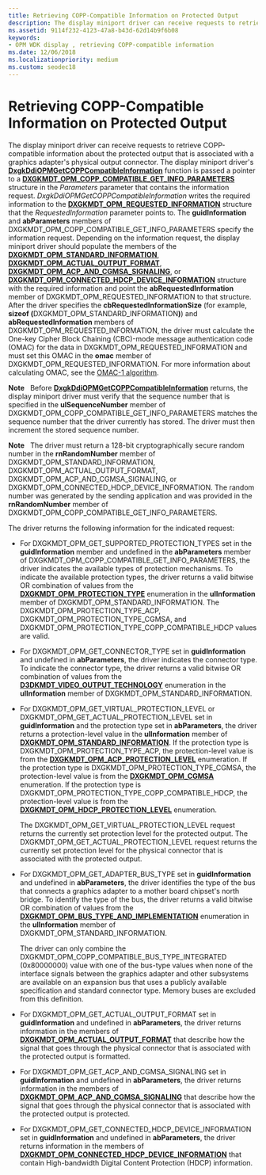 ```yaml
---
title: Retrieving COPP-Compatible Information on Protected Output
description: The display miniport driver can receive requests to retrieve COPP-compatible information about the protected output that is associated with a graphics adapter's physical output connector.
ms.assetid: 9114f232-4123-47a8-b43d-62d14b9f6b08
keywords:
- OPM WDK display , retrieving COPP-compatible information
ms.date: 12/06/2018
ms.localizationpriority: medium
ms.custom: seodec18
---
```


# Retrieving COPP-Compatible Information on Protected Output


The display miniport driver can receive requests to retrieve COPP-compatible information about the protected output that is associated with a graphics adapter's physical output connector. The display miniport driver's [**DxgkDdiOPMGetCOPPCompatibleInformation**](https://docs.microsoft.com/windows-hardware/drivers/ddi/content/dispmprt/nc-dispmprt-dxgkddi_opm_get_copp_compatible_information) function is passed a pointer to a [**DXGKMDT\_OPM\_COPP\_COMPATIBLE\_GET\_INFO\_PARAMETERS**](https://docs.microsoft.com/windows-hardware/drivers/ddi/content/d3dkmdt/ns-d3dkmdt-_dxgkmdt_opm_copp_compatible_get_info_parameters) structure in the *Parameters* parameter that contains the information request. *DxgkDdiOPMGetCOPPCompatibleInformation* writes the required information to the [**DXGKMDT\_OPM\_REQUESTED\_INFORMATION**](https://docs.microsoft.com/windows-hardware/drivers/ddi/content/d3dkmdt/ns-d3dkmdt-_dxgkmdt_opm_requested_information) structure that the *RequestedInformation* parameter points to. The **guidInformation** and **abParameters** members of DXGKMDT\_OPM\_COPP\_COMPATIBLE\_GET\_INFO\_PARAMETERS specify the information request. Depending on the information request, the display miniport driver should populate the members of the [**DXGKMDT\_OPM\_STANDARD\_INFORMATION**](https://docs.microsoft.com/windows-hardware/drivers/ddi/content/d3dkmdt/ns-d3dkmdt-_dxgkmdt_opm_standard_information), [**DXGKMDT\_OPM\_ACTUAL\_OUTPUT\_FORMAT**](https://docs.microsoft.com/windows-hardware/drivers/ddi/content/d3dkmdt/ns-d3dkmdt-_dxgkmdt_opm_actual_output_format), [**DXGKMDT\_OPM\_ACP\_AND\_CGMSA\_SIGNALING**](https://docs.microsoft.com/windows-hardware/drivers/ddi/content/d3dkmdt/ns-d3dkmdt-_dxgkmdt_opm_acp_and_cgmsa_signaling), or [**DXGKMDT\_OPM\_CONNECTED\_HDCP\_DEVICE\_INFORMATION**](https://docs.microsoft.com/windows-hardware/drivers/ddi/content/d3dkmdt/ns-d3dkmdt-_dxgkmdt_opm_connected_hdcp_device_information) structure with the required information and point the **abRequestedInformation** member of DXGKMDT\_OPM\_REQUESTED\_INFORMATION to that structure. After the driver specifies the **cbRequestedInformationSize** (for example, <strong>sizeof (</strong>DXGKMDT\_OPM\_STANDARD\_INFORMATION<strong>)</strong>) and **abRequestedInformation** members of DXGKMDT\_OPM\_REQUESTED\_INFORMATION, the driver must calculate the One-key Cipher Block Chaining (CBC)-mode message authentication code (OMAC) for the data in DXGKMDT\_OPM\_REQUESTED\_INFORMATION and must set this OMAC in the **omac** member of DXGKMDT\_OPM\_REQUESTED\_INFORMATION. For more information about calculating OMAC, see the [OMAC-1 algorithm](https://go.microsoft.com/fwlink/p/?linkid=70417).

**Note**   Before [**DxgkDdiOPMGetCOPPCompatibleInformation**](https://docs.microsoft.com/windows-hardware/drivers/ddi/content/dispmprt/nc-dispmprt-dxgkddi_opm_get_copp_compatible_information) returns, the display miniport driver must verify that the sequence number that is specified in the **ulSequenceNumber** member of DXGKMDT\_OPM\_COPP\_COMPATIBLE\_GET\_INFO\_PARAMETERS matches the sequence number that the driver currently has stored. The driver must then increment the stored sequence number.

 

**Note**   The driver must return a 128-bit cryptographically secure random number in the **rnRandomNumber** member of DXGKMDT\_OPM\_STANDARD\_INFORMATION, DXGKMDT\_OPM\_ACTUAL\_OUTPUT\_FORMAT, DXGKMDT\_OPM\_ACP\_AND\_CGMSA\_SIGNALING, or DXGKMDT\_OPM\_CONNECTED\_HDCP\_DEVICE\_INFORMATION. The random number was generated by the sending application and was provided in the **rnRandomNumber** member of DXGKMDT\_OPM\_COPP\_COMPATIBLE\_GET\_INFO\_PARAMETERS.

 

The driver returns the following information for the indicated request:

-   For DXGKMDT\_OPM\_GET\_SUPPORTED\_PROTECTION\_TYPES set in the **guidInformation** member and undefined in the **abParameters** member of DXGKMDT\_OPM\_COPP\_COMPATIBLE\_GET\_INFO\_PARAMETERS, the driver indicates the available types of protection mechanisms. To indicate the available protection types, the driver returns a valid bitwise OR combination of values from the [**DXGKMDT\_OPM\_PROTECTION\_TYPE**](https://docs.microsoft.com/windows-hardware/drivers/ddi/content/d3dkmdt/ne-d3dkmdt-_dxgkmdt_opm_protection_type) enumeration in the **ulInformation** member of DXGKMDT\_OPM\_STANDARD\_INFORMATION. The DXGKMDT\_OPM\_PROTECTION\_TYPE\_ACP, DXGKMDT\_OPM\_PROTECTION\_TYPE\_CGMSA, and DXGKMDT\_OPM\_PROTECTION\_TYPE\_COPP\_COMPATIBLE\_HDCP values are valid.

-   For DXGKMDT\_OPM\_GET\_CONNECTOR\_TYPE set in **guidInformation** and undefined in **abParameters**, the driver indicates the connector type. To indicate the connector type, the driver returns a valid bitwise OR combination of values from the [**D3DKMDT\_VIDEO\_OUTPUT\_TECHNOLOGY**](https://docs.microsoft.com/windows-hardware/drivers/ddi/content/d3dkmdt/ne-d3dkmdt-_d3dkmdt_video_output_technology) enumeration in the **ulInformation** member of DXGKMDT\_OPM\_STANDARD\_INFORMATION.

-   For DXGKMDT\_OPM\_GET\_VIRTUAL\_PROTECTION\_LEVEL or DXGKMDT\_OPM\_GET\_ACTUAL\_PROTECTION\_LEVEL set in **guidInformation** and the protection type set in **abParameters**, the driver returns a protection-level value in the **ulInformation** member of [**DXGKMDT\_OPM\_STANDARD\_INFORMATION**](https://docs.microsoft.com/windows-hardware/drivers/ddi/content/d3dkmdt/ns-d3dkmdt-_dxgkmdt_opm_standard_information). If the protection type is DXGKMDT\_OPM\_PROTECTION\_TYPE\_ACP, the protection-level value is from the [**DXGKMDT\_OPM\_ACP\_PROTECTION\_LEVEL**](https://docs.microsoft.com/windows-hardware/drivers/ddi/content/d3dkmdt/ne-d3dkmdt-_dxgkmdt_opm_acp_protection_level) enumeration. If the protection type is DXGKMDT\_OPM\_PROTECTION\_TYPE\_CGMSA, the protection-level value is from the [**DXGKMDT\_OPM\_CGMSA**](https://docs.microsoft.com/windows-hardware/drivers/ddi/content/d3dkmdt/ne-d3dkmdt-_dxgkmdt_opm_cgmsa) enumeration. If the protection type is DXGKMDT\_OPM\_PROTECTION\_TYPE\_COPP\_COMPATIBLE\_HDCP, the protection-level value is from the [**DXGKMDT\_OPM\_HDCP\_PROTECTION\_LEVEL**](https://docs.microsoft.com/windows-hardware/drivers/ddi/content/d3dkmdt/ne-d3dkmdt-_dxgkmdt_opm_hdcp_protection_level) enumeration.

    The DXGKMDT\_OPM\_GET\_VIRTUAL\_PROTECTION\_LEVEL request returns the currently set protection level for the protected output. The DXGKMDT\_OPM\_GET\_ACTUAL\_PROTECTION\_LEVEL request returns the currently set protection level for the physical connector that is associated with the protected output.

-   For DXGKMDT\_OPM\_GET\_ADAPTER\_BUS\_TYPE set in **guidInformation** and undefined in **abParameters**, the driver identifies the type of the bus that connects a graphics adapter to a mother board chipset's north bridge. To identify the type of the bus, the driver returns a valid bitwise OR combination of values from the [**DXGKMDT\_OPM\_BUS\_TYPE\_AND\_IMPLEMENTATION**](https://docs.microsoft.com/windows-hardware/drivers/ddi/content/d3dkmdt/ne-d3dkmdt-_dxgkmdt_opm_bus_type_and_implementation) enumeration in the **ulInformation** member of DXGKMDT\_OPM\_STANDARD\_INFORMATION.

    The driver can only combine the DXGKMDT\_OPM\_COPP\_COMPATIBLE\_BUS\_TYPE\_INTEGRATED (0x80000000) value with one of the bus-type values when none of the interface signals between the graphics adapter and other subsystems are available on an expansion bus that uses a publicly available specification and standard connector type. Memory buses are excluded from this definition.

-   For DXGKMDT\_OPM\_GET\_ACTUAL\_OUTPUT\_FORMAT set in **guidInformation** and undefined in **abParameters**, the driver returns information in the members of [**DXGKMDT\_OPM\_ACTUAL\_OUTPUT\_FORMAT**](https://docs.microsoft.com/windows-hardware/drivers/ddi/content/d3dkmdt/ns-d3dkmdt-_dxgkmdt_opm_actual_output_format) that describe how the signal that goes through the physical connector that is associated with the protected output is formatted.

-   For DXGKMDT\_OPM\_GET\_ACP\_AND\_CGMSA\_SIGNALING set in **guidInformation** and undefined in **abParameters**, the driver returns information in the members of [**DXGKMDT\_OPM\_ACP\_AND\_CGMSA\_SIGNALING**](https://docs.microsoft.com/windows-hardware/drivers/ddi/content/d3dkmdt/ns-d3dkmdt-_dxgkmdt_opm_acp_and_cgmsa_signaling) that describe how the signal that goes through the physical connector that is associated with the protected output is protected.

-   For DXGKMDT\_OPM\_GET\_CONNECTED\_HDCP\_DEVICE\_INFORMATION set in **guidInformation** and undefined in **abParameters**, the driver returns information in the members of [**DXGKMDT\_OPM\_CONNECTED\_HDCP\_DEVICE\_INFORMATION**](https://docs.microsoft.com/windows-hardware/drivers/ddi/content/d3dkmdt/ns-d3dkmdt-_dxgkmdt_opm_connected_hdcp_device_information) that contain High-bandwidth Digital Content Protection (HDCP) information.

 

 





